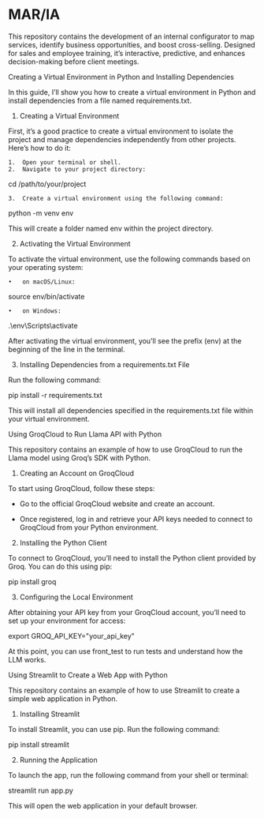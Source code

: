 # MAR/IA

This repository contains the development of an internal configurator to map services, identify business opportunities, and boost cross-selling. Designed for sales and employee training, it’s interactive, predictive, and enhances decision-making before client meetings.

Creating a Virtual Environment in Python and Installing Dependencies

In this guide, I’ll show you how to create a virtual environment in Python and install dependencies from a file named requirements.txt.

1. Creating a Virtual Environment

First, it’s a good practice to create a virtual environment to isolate the project and manage dependencies independently from other projects. Here’s how to do it:

	1.	Open your terminal or shell.
	2.	Navigate to your project directory:

cd /path/to/your/project


	3.	Create a virtual environment using the following command:

python -m venv env

This will create a folder named env within the project directory.

2. Activating the Virtual Environment

To activate the virtual environment, use the following commands based on your operating system:

	•	on macOS/Linux:

source env/bin/activate


	•	on Windows:

.\env\Scripts\activate



After activating the virtual environment, you’ll see the prefix (env) at the beginning of the line in the terminal.

3. Installing Dependencies from a requirements.txt File

Run the following command:

pip install -r requirements.txt

This will install all dependencies specified in the requirements.txt file within your virtual environment.

Using GroqCloud to Run Llama API with Python

This repository contains an example of how to use GroqCloud to run the Llama model using Groq’s SDK with Python.

1. Creating an Account on GroqCloud

To start using GroqCloud, follow these steps:

- Go to the official GroqCloud website and create an account.

- Once registered, log in and retrieve your API keys needed to connect to GroqCloud from your Python environment.

2. Installing the Python Client

To connect to GroqCloud, you’ll need to install the Python client provided by Groq. You can do this using pip:

pip install groq

3. Configuring the Local Environment

After obtaining your API key from your GroqCloud account, you’ll need to set up your environment for access:

export GROQ_API_KEY="your_api_key"

At this point, you can use front_test to run tests and understand how the LLM works.

Using Streamlit to Create a Web App with Python

This repository contains an example of how to use Streamlit to create a simple web application in Python.

1. Installing Streamlit

To install Streamlit, you can use pip. Run the following command:

pip install streamlit

2. Running the Application

To launch the app, run the following command from your shell or terminal:

streamlit run app.py

This will open the web application in your default browser.
